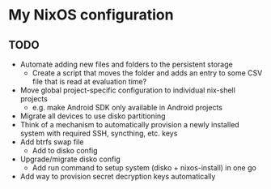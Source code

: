# My NixOS configuration

## TODO

- Automate adding new files and folders to the persistent storage
  - Create a script that moves the folder and adds an entry to some CSV file that is read at evaluation time?
- Move global project-specific configuration to individual nix-shell projects
  - e.g. make Android SDK only available in Android projects
- Migrate all devices to use disko partitioning
- Think of a mechanism to automatically provision a newly installed system with required SSH, syncthing, etc. keys
- Add btrfs swap file
  - Add to disko config
- Upgrade/migrate disko config
  - Add run command to setup system (disko + nixos-install) in one go
- Add way to provision secret decryption keys automatically
